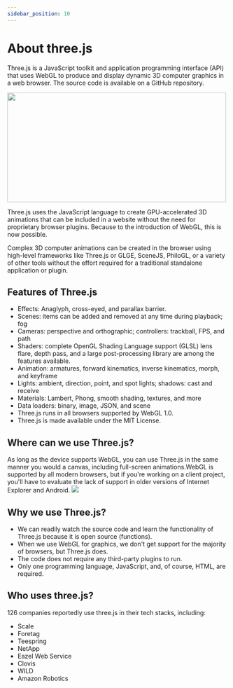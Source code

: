 ```yaml
---
sidebar_position: 10
---
```



# About three.js 

Three.js is a JavaScript toolkit and application programming interface (API) that uses WebGL to produce and display dynamic 3D computer graphics in a web browser. 
The source code is available on a GitHub repository.

 <img src="https://github.com/mayankkuthar/Reference-Images/blob/main/three.js.png?raw=true" height= "250" width = "500"/> 

Three.js uses the JavaScript language to create GPU-accelerated 3D animations that can be included in a website without the need for proprietary browser plugins.
Because to the introduction of WebGL, this is now possible.

Complex 3D computer animations can be created in the browser using high-level frameworks like Three.js or GLGE, SceneJS, PhiloGL, or a variety of other tools without the effort 
required for a traditional standalone application or plugin.

## Features of Three.js

- Effects: Anaglyph, cross-eyed, and parallax barrier.
- Scenes: items can be added and removed at any time during playback; fog
- Cameras: perspective and orthographic; controllers: trackball, FPS, and path
- Shaders: complete OpenGL Shading Language support (GLSL) lens flare, depth pass, and a large post-processing library are among the features available.
- Animation: armatures, forward kinematics, inverse kinematics, morph, and keyframe
- Lights: ambient, direction, point, and spot lights; shadows: cast and receive
- Materials: Lambert, Phong, smooth shading, textures, and more
- Data loaders: binary, image, JSON, and scene
- Three.js runs in all browsers supported by WebGL 1.0.
- Three.js is made available under the MIT License.

## Where can we use Three.js?

As long as the device supports WebGL, you can use Three.js in the same manner you would a canvas, including full-screen animations.WebGL is supported by all modern browsers, 
but if you're working on a client project, you'll have to evaluate the lack of support in older versions of Internet Explorer and Android.
<img src="https://github.com/mayankkuthar/Reference-Images/blob/main/Can_i_use_three.js.png?raw=true"/>

## Why we use Three.js?

- We can readily watch the source code and learn the functionality of Three.js because it is open source (functions).
- When we use WebGL for graphics, we don't get support for the majority of browsers, but Three.js does.
- The code does not require any third-party plugins to run.
- Only one programming language, JavaScript, and, of course, HTML, are required.

## Who uses three.js?

126 companies reportedly use three.js in their tech stacks, including:
- Scale
- Foretag
- Teespring
- NetApp
- Eazel Web Service
- Clovis
- WILD
- Amazon Robotics
